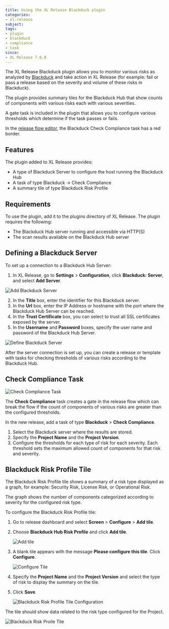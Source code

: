 ```yaml
---
title: Using the XL Release Blackduck plugin
categories:
- xl-release
subject:
tags:
- plugin
- blackduck
- compliance
- task
since:
- XL Release 7.6.0
---
```


The XL Release Blackduck plugin allows you to monitor various risks as analyzed by [Blackduck](https://www.blackducksoftware.com/) and take action in XL Release (for example: fail or pass a release based on the severity and volume of these risks in Blackduck).

The plugin provides summary tiles for the Blackduck Hub that show counts of components with various risks each with various severities.

A gate task is included in the plugin that allows you to configure various thresholds which determine if the task passes or fails.

In the [release flow editor](/xl-release/how-to/using-the-release-flow-editor.html), the Blackduck Check Compliance task has a red border.

## Features

The plugin added to XL Release provides:

* A type of Blackduck Server to configure the host running the Blackduck Hub
* A task of type Blackduck -> Check Compliance
* A summary tile of type Blackduck Risk Profile

## Requirements

To use the plugin, add it to the plugins directory of XL Release. The plugin requires the following:

* The Blackduck Hub server running and accessible via HTTP(S)
* The scan results available on the Blackduck Hub server

## Defining a Blackduck Server

To set up a connection to a Blackduck Hub Server:

1. In XL Release, go to **Settings** > **Configuration**, click **Blackduck: Server**, and select **Add Server**.

  ![Add Blackduck Server](../images/xlr-blackduck-plugin/configure-server-add-server.png)

2. In the **Title** box, enter the identifier for this Blackduck server.
3. In the **Url** box, enter the IP Address or hostname with the port where the Blackduck Hub Server can be reached.
4. In the **Trust Certificate** box, you can select to trust all SSL certificates exposed by the server.
5. In the **Username** and **Password** boxes, specify the user name and password of the Blackduck Hub Server.

  ![Define Blackduck Server](../images/xlr-blackduck-plugin/configure-server-configuration.png)

After the server connection is set up, you can create a release or template with tasks for checking thresholds of various risks according to the Blackduck Hub.

## Check Compliance Task

![Check Compliance Task](../images/xlr-blackduck-plugin/check-compliance-task.png)

The **Check Compliance** task creates a gate in the release flow which can break the flow if the count of components of various risks are greater than the configured thresholds.

In the new release, add a task of type **Blackduck** > **Check Compliance**.

1. Select the Blackduck server where the results are stored.
2. Specify the **Project Name** and the **Project Version**.
3. Configure the thresholds for each type of risk for each severity. Each threshold sets the maximum allowed count of components for that risk and severity.

## Blackduck Risk Profile Tile

The Blackduck Risk Profile tile shows a summary of a risk type displayed as a graph, for example: Security Risk, License Risk, or Operational Risk.

The graph shows the number of components categorized according to severity for the configured risk type.

To configure the Blackduck Risk Profile tile:

1. Go to release dashboard and select **Screen** > **Configure** > **Add tile**.
2. Choose **Blackduck Hub Risk Profile** and click **Add tile**.

    ![Add tile](../images/xlr-blackduck-plugin/add-tile-popup.png)

3. A blank tile appears with the message **Please configure this tile**. Click **Configure**.

    ![Configure Tile](../images/xlr-blackduck-plugin/configure-tile-blank.png)

4. Specify the **Project Name** and the **Project Version** and select the type of risk to display the summary on the tile.
5. Click **Save**.

    ![Blackduck Risk Profile Tile Configuration](../images/xlr-blackduck-plugin/configure-tile.png)

The tile should show data related to the risk type configured for the Project.

![Blackduck Risk Proile Tile](../images/xlr-blackduck-plugin/tile-license-risk.png)
